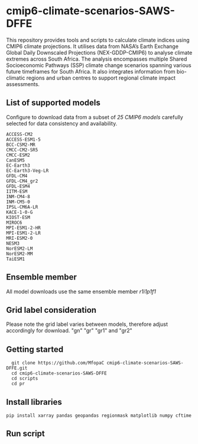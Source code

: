 # cmip6-climate-scenarios-SAWS-DFFE
This repository provides tools and scripts to calculate climate indices using CMIP6 climate projections. It utilises data from NASA’s Earth Exchange Global Daily Downscaled Projections (NEX-GDDP-CMIP6) to analyse climate extremes across South Africa. The analysis encompasses multiple Shared Socioeconomic Pathways (SSP) climate change scenarios spanning various future timeframes for South Africa. It also integrates information from bio-climatic regions and urban centres to support regional climate impact assessments.

## List of supported models 
Configure to download data from a subset of *25 CMIP6 models* carefully selected for data consistency and availability.

    ACCESS-CM2
    ACCESS-ESM1-5
    BCC-CSM2-MR
    CMCC-CM2-SR5
    CMCC-ESM2
    CanESM5
    EC-Earth3
    EC-Earth3-Veg-LR
    GFDL-CM4
    GFDL-CM4_gr2
    GFDL-ESM4
    IITM-ESM
    INM-CM4-8
    INM-CM5-0
    IPSL-CM6A-LR
    KACE-1-0-G
    KIOST-ESM
    MIROC6
    MPI-ESM1-2-HR
    MPI-ESM1-2-LR
    MRI-ESM2-0
    NESM3
    NorESM2-LM
    NorESM2-MM
    TaiESM1

## Ensemble member
All model downloads use the same ensemble member
    *r1i1p1f1*   

## Grid label consideration
Please note the grid label varies between models, therefore adjust accordingly for download.
    "gn"
    "gr" 
    "gr1" and "gr2" 

## Getting started
      git clone https://github.com/MfopaC cmip6-climate-scenarios-SAWS-DFFE.git
      cd cmip6-climate-scenarios-SAWS-DFFE
      cd scripts
      cd pr

## Install libraries
    pip install xarray pandas geopandas regionmask matplotlib numpy cftime 

## Run script

